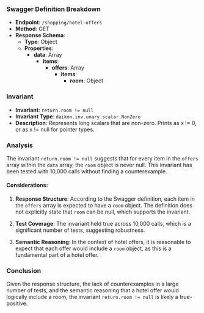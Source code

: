 ### Swagger Definition Breakdown

- **Endpoint**: `/shopping/hotel-offers`
- **Method**: GET
- **Response Schema**:
  - **Type**: Object
  - **Properties**:
    - **data**: Array
      - **items**:
        - **offers**: Array
          - **items**:
            - **room**: Object

### Invariant

- **Invariant**: `return.room != null`
- **Invariant Type**: `daikon.inv.unary.scalar.NonZero`
- **Description**: Represents long scalars that are non-zero. Prints as x != 0, or as x != null for pointer types.

### Analysis

The invariant `return.room != null` suggests that for every item in the `offers` array within the `data` array, the `room` object is never null. This invariant has been tested with 10,000 calls without finding a counterexample.

#### Considerations:

1. **Response Structure**: According to the Swagger definition, each item in the `offers` array is expected to have a `room` object. The definition does not explicitly state that `room` can be null, which supports the invariant.

2. **Test Coverage**: The invariant held true across 10,000 calls, which is a significant number of tests, suggesting robustness.

3. **Semantic Reasoning**: In the context of hotel offers, it is reasonable to expect that each offer would include a `room` object, as this is a fundamental part of a hotel offer.

### Conclusion

Given the response structure, the lack of counterexamples in a large number of tests, and the semantic reasoning that a hotel offer would logically include a room, the invariant `return.room != null` is likely a true-positive.
